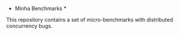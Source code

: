 * Minha Benchmarks *

This repository contains a set of micro-benchmarks with distributed concurrency bugs. 
